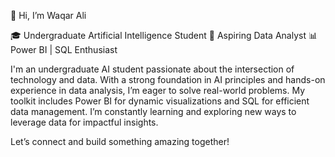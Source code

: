 👋 Hi, I’m Waqar Ali

🎓 Undergraduate Artificial Intelligence Student
💼 Aspiring Data Analyst
📊 Power BI | SQL Enthusiast

I'm an undergraduate AI student passionate about the intersection of technology and data. With a strong foundation in AI principles and hands-on experience in data analysis, I’m eager to solve real-world problems. My toolkit includes Power BI for dynamic visualizations and SQL for efficient data management. I’m constantly learning and exploring new ways to leverage data for impactful insights.

Let’s connect and build something amazing together!

